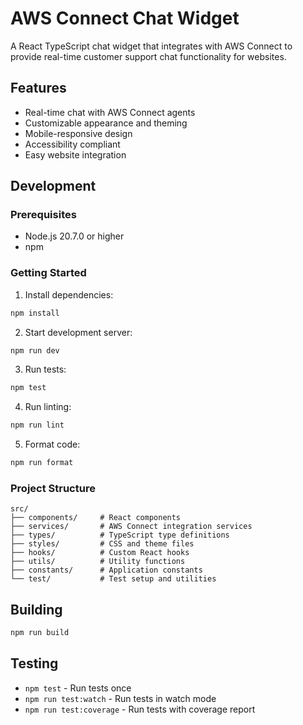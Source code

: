 # AWS Connect Chat Widget

A React TypeScript chat widget that integrates with AWS Connect to provide real-time customer support chat functionality for websites.

## Features

- Real-time chat with AWS Connect agents
- Customizable appearance and theming
- Mobile-responsive design
- Accessibility compliant
- Easy website integration

## Development

### Prerequisites

- Node.js 20.7.0 or higher
- npm

### Getting Started

1. Install dependencies:
```bash
npm install
```

2. Start development server:
```bash
npm run dev
```

3. Run tests:
```bash
npm test
```

4. Run linting:
```bash
npm run lint
```

5. Format code:
```bash
npm run format
```

### Project Structure

```
src/
├── components/     # React components
├── services/       # AWS Connect integration services
├── types/          # TypeScript type definitions
├── styles/         # CSS and theme files
├── hooks/          # Custom React hooks
├── utils/          # Utility functions
├── constants/      # Application constants
└── test/           # Test setup and utilities
```

## Building

```bash
npm run build
```

## Testing

- `npm test` - Run tests once
- `npm run test:watch` - Run tests in watch mode
- `npm run test:coverage` - Run tests with coverage report